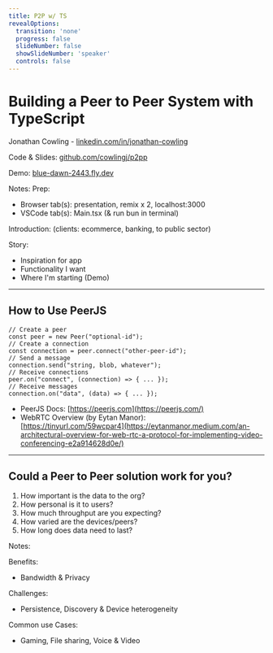 ```yaml
---
title: P2P w/ TS
revealOptions:
  transition: 'none'
  progress: false
  slideNumber: false
  showSlideNumber: 'speaker'
  controls: false
---
```


# Building a Peer to Peer System with TypeScript

Jonathan Cowling - [linkedin.com/in/jonathan-cowling](https://www.linkedin.com/in/jonathan-cowling/)

Code & Slides: [github.com/cowlingj/p2pp](https://github.com/cowlingj/p2pp/)

Demo: [blue-dawn-2443.fly.dev](https://blue-dawn-2443.fly.dev/)

Notes:
Prep:
- Browser tab(s): presentation, remix x 2, localhost:3000
- VSCode tab(s): Main.tsx (& run bun in terminal)

Introduction: (clients: ecommerce, banking, to public sector)

Story:
  - Inspiration for app
  - Functionality I want
  - Where I'm starting (Demo)

---

## How to Use PeerJS

```
// Create a peer
const peer = new Peer("optional-id");
// Create a connection
const connection = peer.connect("other-peer-id");
// Send a message
connection.send("string, blob, whatever");
// Receive connections
peer.on("connect", (connection) => { ... });
// Receive messages
connection.on("data", (data) => { ... });
```

- PeerJS Docs: [https://peerjs.com](https://peerjs.com/)  
- WebRTC Overview (by Eytan Manor):  
  [https://tinyurl.com/59wcpar4](https://eytanmanor.medium.com/an-architectural-overview-for-web-rtc-a-protocol-for-implementing-video-conferencing-e2a914628d0e/)
---

## Could a Peer to Peer solution work for you?

1. How important is the data to the org?
2. How personal is it to users?
3. How much throughput are you expecting?
4. How varied are the devices/peers?
5. How long does data need to last?

Notes:

Benefits:
- Bandwidth & Privacy

Challenges:
- Persistence, Discovery & Device heterogeneity

Common use Cases:
- Gaming, File sharing, Voice & Video
